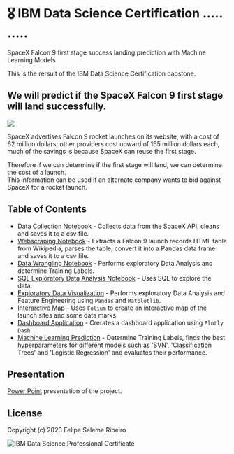 # 🎖️ IBM Data Science Certification ..... .....
SpaceX Falcon 9 first stage success landing prediction with Machine Learning Models  
  
This is the rersult of the IBM Data Science Certification capstone.  

## We will predict if the SpaceX Falcon 9 first stage will land successfully.  
![](https://cf-courses-data.s3.us.cloud-object-storage.appdomain.cloud/IBMDeveloperSkillsNetwork-DS0701EN-SkillsNetwork/lab_v2/images/landing_1.gif)


SpaceX advertises Falcon 9 rocket launches on its website, with a cost of 62 million dollars; other providers cost upward of 165 million dollars each, much of the savings is because SpaceX can reuse the first stage.

Therefore if we can determine if the first stage will land, we can determine the cost of a launch.  
This information can be used if an alternate company wants to bid against SpaceX for a rocket launch.  
  
## Table of Contents
- [Data Collection Notebook](01_data-collection-api.ipynb) - Collects data from the SpaceX API, cleans and saves it to a csv file.
- [Webscraping Notebook](02_webscraping.ipynb) - Extracts a Falcon 9 launch records HTML table from Wikipedia, parses the table, convert it into a Pandas data frame and saves it to a csv file.
- [Data Wrangling Notebook](<03_data wrangling.ipynb>) - Performs exploratory  Data Analysis and determine Training Labels.
- [SQL Exploratory Data Analysis Notebook](04_eda-sql-sqllite.ipynb) - Uses SQL to explore the data.
- [Exploratory Data Visualization](05_eda-dataviz.ipynb) - Performs exploratory Data Analysis and Feature Engineering using `Pandas` and `Matplotlib`.
- [Interarctive Map](06_launch_site_location.ipynb) - Uses `Folium` to create an interactive map of the launch sites and some data marks.
- [Dashboard Application](07_dashboard_application.ipynb) - Crerates a dashboard application using `Plotly Dash`.
- [Machine Learning Prediction](08_Machine_Learning_Prediction.ipynb) - Determine Training Labels, finds the best hyperparameters for different models such as 'SVN', 'Classification Trees' and 'Logistic Regression' and evaluates their performance.
  
## Presentation
[Power Point](00_presentation_ds-SpaceX-capstone.pptx) presentation of the project.  


## License
Copyright (c) 2023 Felipe Seleme Ribeiro  
  
  ![IBM Data Science Professional Certificate](https://s3.amazonaws.com/coursera_assets/meta_images/generated/CERTIFICATE_LANDING_PAGE/CERTIFICATE_LANDING_PAGE~L84DUWCD8F9X/CERTIFICATE_LANDING_PAGE~L84DUWCD8F9X.jpeg)